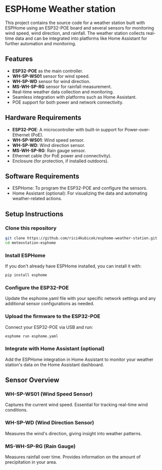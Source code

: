 # ESPHome Weather station
This project contains the source code for a weather station built with ESPHome using an ESP32-POE board and several sensors for monitoring wind speed, wind direction, and rainfall. The weather station collects real-time data and can be integrated into platforms like Home Assistant for further automation and monitoring.

## Features
* **ESP32-POE** as the main controller.
* **WH-SP-WS01** sensor for wind speed.
* **WH-SP-WD** sensor for wind direction.
* **MS-WH-SP-RG** sensor for rainfall measurement.
* Real-time weather data collection and monitoring.
* Seamless integration with platforms such as Home Assistant.
* POE support for both power and network connectivity.

## Hardware Requirements
* **ESP32-POE**: A microcontroller with built-in support for Power-over-Ethernet (PoE).
* **WH-SP-WS01**: Wind speed sensor.
* **WH-SP-WD**: Wind direction sensor.
* **MS-WH-SP-RG**: Rain gauge sensor.
* Ethernet cable (for PoE power and connectivity).
* Enclosure (for protection, if installed outdoors).

## Software Requirements
* ESPHome: To program the ESP32-POE and configure the sensors.
* Home Assistant (optional): For visualizing the data and automating weather-related actions.

## Setup Instructions
### Clone this repository

``` bash
git clone https://github.com/rici4kubicek/esphome-weather-station.git
cd meteostation-esphome
```

### Install ESPHome
If you don't already have ESPHome installed, you can install it with:

``` bash
pip install esphome
```

### Configure the ESP32-POE
Update the esphome.yaml file with your specific network settings and any additional sensor configurations as needed.

### Upload the firmware to the ESP32-POE
Connect your ESP32-POE via USB and run:

```bash
esphome run esphome.yaml
```

### Integrate with Home Assistant (optional)
Add the ESPHome integration in Home Assistant to monitor your weather station's data on the Home Assistant dashboard.

## Sensor Overview
### WH-SP-WS01 (Wind Speed Sensor)
Captures the current wind speed. Essential for tracking real-time wind conditions.

### WH-SP-WD (Wind Direction Sensor)
Measures the wind's direction, giving insight into weather patterns.

### MS-WH-SP-RG (Rain Gauge)
Measures rainfall over time. Provides information on the amount of precipitation in your area.

